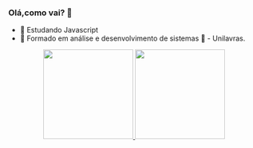 ### Olá,como vai? 👋

- 🔭 Estudando Javascript
- 🌱 Formado em análise e desenvolvimento de sistemas 📘 - Unilavras.

<div align="center">
  <a href="https://github.com/mateus202020">
  <img height="180em" src="https://github-readme-stats.vercel.app/api?username=mateus202020&show_icons=true&theme=radical&include_all_commits=true&count_private=true"/>
  <img height="180em" src="https://github-readme-stats.vercel.app/api/top-langs/?username=mateus202020&layout=compact&langs_count=7&theme=radical"/>
</div>





          
          
          
          


